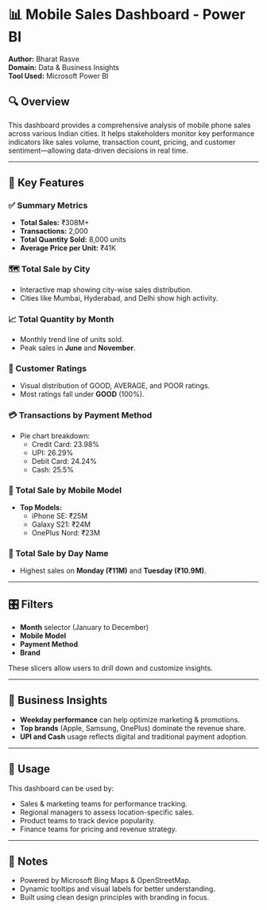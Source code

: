 # 📊 Mobile Sales Dashboard - Power BI  
**Author:** Bharat Rasve  
**Domain:** Data & Business Insights  
**Tool Used:** Microsoft Power BI

## 🔍 Overview
This dashboard provides a comprehensive analysis of mobile phone sales across various Indian cities. It helps stakeholders monitor key performance indicators like sales volume, transaction count, pricing, and customer sentiment—allowing data-driven decisions in real time.

---

## 📌 Key Features

### ✅ Summary Metrics
- **Total Sales:** ₹308M+
- **Transactions:** 2,000
- **Total Quantity Sold:** 8,000 units
- **Average Price per Unit:** ₹41K

### 🗺️ Total Sale by City
- Interactive map showing city-wise sales distribution.
- Cities like Mumbai, Hyderabad, and Delhi show high activity.

### 📈 Total Quantity by Month
- Monthly trend line of units sold.
- Peak sales in **June** and **November**.

### 🌟 Customer Ratings
- Visual distribution of GOOD, AVERAGE, and POOR ratings.
- Most ratings fall under **GOOD** (100%).

### 💳 Transactions by Payment Method
- Pie chart breakdown:
  - Credit Card: 23.98%
  - UPI: 26.29%
  - Debit Card: 24.24%
  - Cash: 25.5%

### 📱 Total Sale by Mobile Model
- **Top Models:**
  - iPhone SE: ₹25M
  - Galaxy S21: ₹24M
  - OnePlus Nord: ₹23M

### 📆 Total Sale by Day Name
- Highest sales on **Monday (₹11M)** and **Tuesday (₹10.9M)**.

---

## 🎛️ Filters
- **Month** selector (January to December)
- **Mobile Model**
- **Payment Method**
- **Brand**

These slicers allow users to drill down and customize insights.

---

## 🧠 Business Insights
- **Weekday performance** can help optimize marketing & promotions.
- **Top brands** (Apple, Samsung, OnePlus) dominate the revenue share.
- **UPI and Cash** usage reflects digital and traditional payment adoption.

---

## 📂 Usage
This dashboard can be used by:
- Sales & marketing teams for performance tracking.
- Regional managers to assess location-specific sales.
- Product teams to track device popularity.
- Finance teams for pricing and revenue strategy.

---

## 📎 Notes
- Powered by Microsoft Bing Maps & OpenStreetMap.
- Dynamic tooltips and visual labels for better understanding.
- Built using clean design principles with branding in focus.
